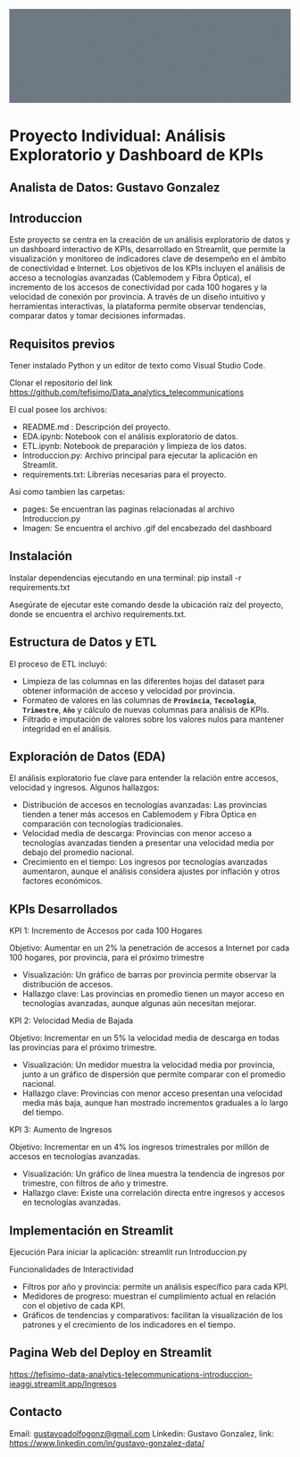 ![DataConnect](./Imagen/Internet%20solutions.gif)

# Proyecto Individual: Análisis Exploratorio y Dashboard de KPIs

## Analista de Datos: Gustavo Gonzalez

## Introduccion

Este proyecto se centra en la creación de un análisis exploratorio de datos y un dashboard interactivo de KPIs, desarrollado en Streamlit, que permite la visualización y monitoreo de indicadores clave de desempeño en el ámbito de conectividad e Internet. Los objetivos de los KPIs incluyen el análisis de acceso a tecnologías avanzadas (Cablemodem y Fibra Óptica), el incremento de los accesos de conectividad por cada 100 hogares y la velocidad de conexión por provincia. A través de un diseño intuitivo y herramientas interactivas, la plataforma permite observar tendencias, comparar datos y tomar decisiones informadas.

## Requisitos previos

Tener instalado Python y un editor de texto como Visual Studio Code.

Clonar el repositorio del link https://github.com/tefisimo/Data_analytics_telecommunications

El cual posee los archivos:
* README.md : Descripción del proyecto.
* EDA.ipynb: Notebook con el análisis exploratorio de datos.
* ETL.ipynb: Notebook de preparación y limpieza de los datos.
* Introduccion.py: Archivo principal para ejecutar la aplicación en Streamlit. 
* requirements.txt: Librerías necesarias para el proyecto.

Asi como tambien las carpetas:
* pages: Se encuentran las paginas relacionadas al archivo Introduccion.py
* Imagen: Se encuentra el archivo .gif del encabezado del dashboard

## Instalación

Instalar dependencias ejecutando en una terminal: pip install -r requirements.txt

Asegúrate de ejecutar este comando desde la ubicación raíz del proyecto, donde se encuentra el archivo requirements.txt.

## Estructura de Datos y ETL

El proceso de ETL incluyó:

* Limpieza de las columnas en las diferentes hojas del dataset para obtener información de acceso y velocidad por provincia.
* Formateo de valores en las columnas de **`Provincia`**, **`Tecnologia`**, **`Trimestre`**, **`Año`**  y cálculo de nuevas columnas para análisis de KPIs.
* Filtrado e imputación de valores sobre los valores nulos para mantener integridad en el análisis.

## Exploración de Datos (EDA)

El análisis exploratorio fue clave para entender la relación entre accesos, velocidad y ingresos. Algunos hallazgos:

* Distribución de accesos en tecnologías avanzadas: Las provincias tienden a tener más accesos en Cablemodem y Fibra Óptica en comparación con tecnologías tradicionales.
* Velocidad media de descarga: Provincias con menor acceso a tecnologías avanzadas tienden a presentar una velocidad media por debajo del promedio nacional.
* Crecimiento en el tiempo: Los ingresos por tecnologías avanzadas aumentaron, aunque el análisis considera ajustes por inflación y otros factores económicos.

## KPIs Desarrollados

KPI 1: Incremento de Accesos por cada 100 Hogares

Objetivo: Aumentar en un 2% la penetración de accesos a Internet por cada 100 hogares, por provincia, para el próximo trimestre

* Visualización: Un gráfico de barras por provincia permite observar la distribución de accesos.
* Hallazgo clave: Las provincias en promedio tienen un mayor acceso en tecnologías avanzadas, aunque algunas aún necesitan mejorar.

KPI 2: Velocidad Media de Bajada

Objetivo: Incrementar en un 5% la velocidad media de descarga en todas las provincias para el próximo trimestre.

* Visualización: Un medidor muestra la velocidad media por provincia, junto a un gráfico de dispersión que permite comparar con el promedio nacional.
* Hallazgo clave: Provincias con menor acceso presentan una velocidad media más baja, aunque han mostrado incrementos graduales a lo largo del tiempo.

KPI 3: Aumento de Ingresos

Objetivo: Incrementar en un 4% los ingresos trimestrales por millón de accesos en tecnologías avanzadas.

* Visualización: Un gráfico de línea muestra la tendencia de ingresos por trimestre, con filtros de año y trimestre.
* Hallazgo clave: Existe una correlación directa entre ingresos y accesos en tecnologías avanzadas.

## Implementación en Streamlit
Ejecución
Para iniciar la aplicación: streamlit run Introduccion.py

Funcionalidades de Interactividad

* Filtros por año y provincia: permite un análisis específico para cada KPI.
* Medidores de progreso: muestran el cumplimiento actual en relación con el objetivo de cada KPI.
* Gráficos de tendencias y comparativos: facilitan la visualización de los patrones y el crecimiento de los indicadores en el tiempo.

## Pagina Web del Deploy en Streamlit
https://tefisimo-data-analytics-telecommunications-introduccion-ieaggi.streamlit.app/Ingresos

## Contacto
Email: gustavoadolfogonz@gmail.com
Linkedin: Gustavo Gonzalez, link: https://www.linkedin.com/in/gustavo-gonzalez-data/
